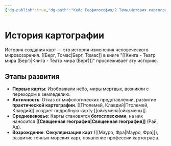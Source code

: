 ```yaml
---
{"dg-publish":true,"dg-path":"Кейс Геофилософия/2 Темы/История картографии","permalink":"/kejs-geofilosofiya/2-temy/istoriya-kartografii/","dgShowLocalGraph":true}
---
```



# История картографии

История создания карт — это история изменения человеческого мировоззрения. [[Берг, Томас\|Берг, Томас]] в книге "[[Книга - Театр мира (Берг)\|Книга - Театр мира (Берг)]]" прослеживает эту историю.

## Этапы развития

- **Первые карты**: Изображали небо, миры мертвых, возникли с переходом к земледелию.
- **Античность**: Отказ от мифологических представлений, развитие **практической картографии**. [[Птолемей, Клавдий\|Птолемей, Клавдий]] создает подробную карту [[ойкумена\|ойкумены]].
- **Средневековье**: Карты становятся **богословскими**, на них наносится **[[Священная география\|Священная география]]** (Рай, Ад).
- **Возрождение**: **Секуляризация карт** ([[Мауро, Фра\|Мауро, Фра]]), развитие точных морских карт, появление профессии картографа.